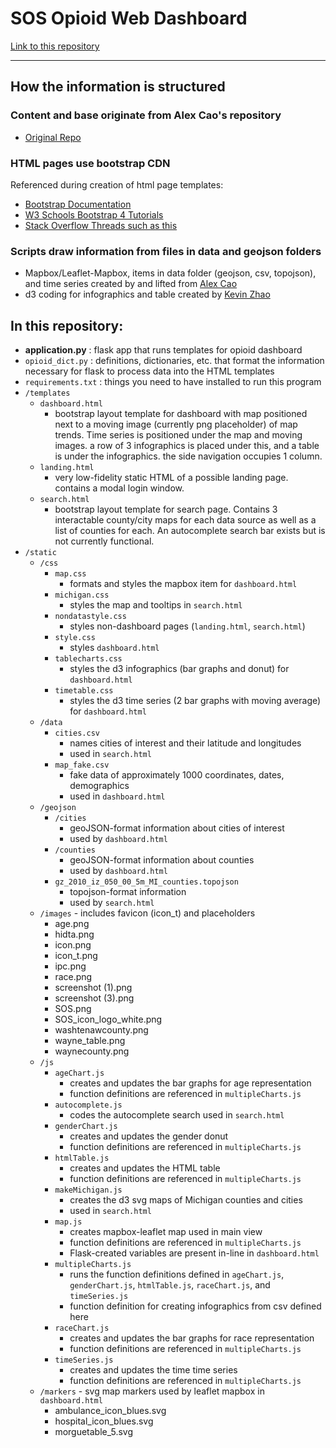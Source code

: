 # SOS Opioid Web Dashboard

[Link to this repository](https://github.com/choisteph/SOSFlaskDashboard)

---
## How the information is structured

### Content and base originate from Alex Cao's repository
  - [Original Repo](https://github.com/caocscar/opioid-web)

### HTML pages use bootstrap CDN
Referenced during creation of html page templates:
  - [Bootstrap Documentation](https://getbootstrap.com/docs/4.3/getting-started/introduction/)
  - [W3 Schools Bootstrap 4 Tutorials](https://www.w3schools.com/bootstrap4/bootstrap_get_started.asp)
  - [Stack Overflow Threads such as this](https://stackoverflow.com/questions/29258382/bootstrap-align-divs-to-top-middle-and-bottom)

### Scripts draw information from files in data and geojson folders
  - Mapbox/Leaflet-Mapbox, items in data folder (geojson, csv, topojson), and time series created by and lifted from [Alex Cao](https://github.com/caocscar)
  - d3 coding for infographics and table created by [Kevin Zhao](https://github.com/kevinzhao07)


## In this repository:
- **application.py** : flask app that runs templates for opioid dashboard
- `opioid_dict.py` : definitions, dictionaries, etc. that format the information necessary for flask to process data into the HTML templates
- `requirements.txt` : things you need to have installed to run this program
- `/templates`
    - `dashboard.html`
        - bootstrap layout template for dashboard with map positioned next to a moving image (currently png placeholder) of map trends. Time series is positioned under the map and moving images. a row of 3 infographics is placed under this, and a table is under the infographics. the side navigation occupies 1 column.
    - `landing.html`
        - very low-fidelity static HTML of a possible landing page. contains a modal login window.
    - `search.html`
        - bootstrap layout template for search page. Contains 3 interactable county/city maps for each data source as well as a list of counties for each. An autocomplete search bar exists but is not currently functional.
- `/static`
    - `/css`
        - `map.css`
            - formats and styles the mapbox item for `dashboard.html`
        - `michigan.css`
            - styles the map and tooltips in `search.html`
        - `nondatastyle.css`
            - styles non-dashboard pages (`landing.html`, `search.html`)
        - `style.css`
            - styles `dashboard.html`
        - `tablecharts.css`
            - styles the d3 infographics (bar graphs and donut) for `dashboard.html`
        - `timetable.css`
            - styles the d3 time series (2 bar graphs with moving average) for `dashboard.html`
    - `/data`
        - `cities.csv`
            - names cities of interest and their latitude and longitudes
            - used in `search.html`
        - `map_fake.csv`
            - fake data of approximately 1000 coordinates, dates, demographics
            - used in `dashboard.html`
    - `/geojson`
        - `/cities`
            - geoJSON-format information about cities of interest
            - used by `dashboard.html`
        - `/counties`
            - geoJSON-format information about counties
            - used by `dashboard.html`
        - `gz_2010_iz_050_00_5m_MI_counties.topojson`
            - topojson-format information
            - used by `search.html`
    - `/images` - includes favicon (icon_t) and placeholders
        - age.png
        - hidta.png
        - icon.png
        - icon_t.png
        - ipc.png
        - race.png
        - screenshot (1).png
        - screenshot (3).png
        - SOS.png
        - SOS_icon_logo_white.png
        - washtenawcounty.png
        - wayne_table.png
        - waynecounty.png
    - `/js`
        - `ageChart.js`
            - creates and updates the bar graphs for age representation
            - function definitions are referenced in `multipleCharts.js`
        - `autocomplete.js`
            - codes the autocomplete search used in `search.html`
        - `genderChart.js`
            - creates and updates the gender donut
            - function definitions are referenced in `multipleCharts.js`
        - `htmlTable.js`
            - creates and updates the HTML table
            - function definitions are referenced in `multipleCharts.js`        
        - `makeMichigan.js`
            - creates the d3 svg maps of Michigan counties and cities
            - used in `search.html`
        - `map.js`
            - creates mapbox-leaflet map used in main view
            - function definitions are referenced in `multipleCharts.js`
            - Flask-created variables are present in-line in `dashboard.html`
        - `multipleCharts.js`
            - runs the function definitions defined in `ageChart.js`, `genderChart.js`, `htmlTable.js`, `raceChart.js`, and `timeSeries.js`
            - function definition for creating infographics from csv defined here
        - `raceChart.js`
            - creates and updates the bar graphs for race representation
            - function definitions are referenced in `multipleCharts.js`
        - `timeSeries.js`
            - creates and updates the time time series
            - function definitions are referenced in `multipleCharts.js`
    - `/markers` - svg map markers used by leaflet mapbox in `dashboard.html`
        - ambulance_icon_blues.svg
        - hospital_icon_blues.svg
        - morguetable_5.svg
